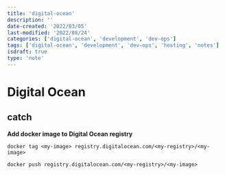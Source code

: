 ```yaml
---
title: 'digital-ocean'
description: ''
date-created: '2022/03/05'
last-modified: '2022/08/24'
categories: ['digital-ocean', 'development', 'dev-ops']
tags: ['digital-ocean', 'development', 'dev-ops', 'hosting', 'notes']
isdraft: true
type: 'note'
---
```


# Digital Ocean

## catch

**Add docker image to Digital Ocean registry**

```shell
docker tag <my-image> registry.digitalocean.com/<my-registry>/<my-image>
```

```shell
docker push registry.digitalocean.com/<my-registry>/<my-image>
```
